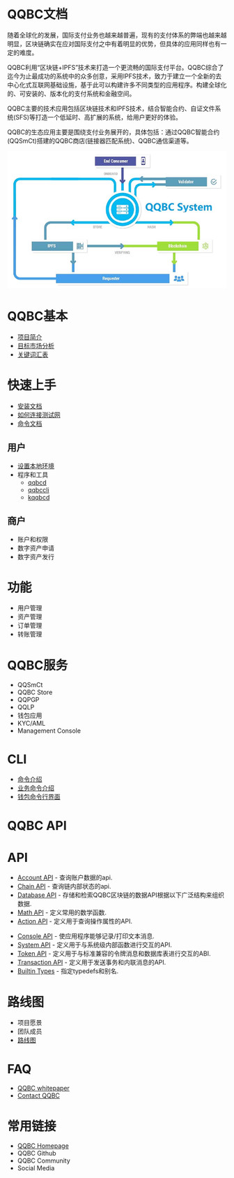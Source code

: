 # QQBC文档

随着全球化的发展，国际支付业务也越来越普遍，现有的支付体系的弊端也越来越明显，区块链确实在应对国际支付之中有着明显的优势，但具体的应用同样也有一定的难度。

QQBC利用“区块链+IPFS”技术来打造一个更流畅的国际支付平台。QQBC综合了迄今为止最成功的系统中的众多创意，采用IPFS技术，致力于建立一个全新的去中心化式互联网基础设施，基于此可以构建许多不同类型的应用程序。构建全球化的、可安装的、版本化的支付系统和金融空间。

QQBC主要的技术应用包括区块链技术和IPFS技术，结合智能合约、自证文件系统(SFS)等打造一个低延时、高扩展的系统，给用户更好的体验。

QQBC的生态应用主要是围绕支付业务展开的，具体包括：通过QQBC智能合约(QQSmCt)搭建的QQBC商店(链接器匹配系统)、QQBC通信渠道等。

![](qqbc-toc.jpg)

# QQBC基本

* [项目简介](chap/qqbc-basics.md)
* [目标市场分析](chap/qqbc-marketing.md)
* [关键词汇表](chap/qqbc-glossary.md)

# 快速上手

* [安装文档](01-user/00_install/index.md)
* [如何连接测试网](01-user/04_testnet/index.md)
* [命令文档](02-cli/index.md)

## 用户

* [设置本地环境](01-user/00_install/index.md)
  <!--* 获取代码
  * 编译QQBC链
  * 安装可执行文件-->
* 程序和工具
  * [qqbcd](01-user/01_qqbcd/index.md)
  * [qqbccli](01-user/02_qqbccli/index.md)
  * [kqqbcd](01-user/03_kqqbcd/index.md)
<!--  * launcher
  * snapshot
  * eosiocpp-->

## 商户

* 账户和权限
* 数字资产申请
* 数字资产发行

# 功能

* 用户管理
* 资产管理
* 订单管理
* 转账管理

# QQBC服务

* QQSmCt
* QQBC Store
* QQPGP
* QQLP
* 钱包应用
* KYC/AML
* Management Console

# CLI

* [命令介绍](02-cli/qqbccli命令介绍.md)
* [业务命令介绍](02-cli/qqbccli业务命令介绍.md)
* [钱包命令行界面](02-cli/qqbc钱包命令介绍.md)

# QQBC API
# API
* [Account API](03-api/Account-API.md) - 查询账户数据的api.
* [Chain API](03-api/Chain-API.md) - 查询链内部状态的api.
* [Database API](03-api/Database-API.md) - 存储和检索QQBC区块链的数据API根据以下广泛结构来组织数据.
* [Math API](03-api/Math-API.md) - 定义常用的数学函数.
* [Action API](03-api/Account-API.md) - 定义用于查询操作属性的API.
<!--* [Memory API]() - 定义常用的记忆功能.-->
* [Console API](03-api/Console-API.md) - 使应用程序能够记录/打印文本消息.
* [System API](03-api/System-API.md) - 定义用于与系统级内部函数进行交互的API.
* [Token API](03-api/Token-API.md) - 定义用于与标准兼容的令牌消息和数据库表进行交互的ABI.
* [Transaction API](03-api/Transaction-API.md) - 定义用于发送事务和内联消息的API.
* [Builtin Types](03-api/Types.md) - 指定typedefs和别名.



# 路线图

* 项目愿景
* 团队成员
* [路线图](http://www.qqbcipfs.com/#roadmap)

# FAQ

* [QQBC whitepaper](http://www.qqbcipfs.com/QQBC_International_Payments_Whitepaper.pdf)
* [Contact QQBC](http://www.qqbcipfs.com/#partners)

# 常用链接

* [QQBC Homepage](http://www.qqbcipfs.com/)
* QQBC Github
* QQBC Community
* Social Media

